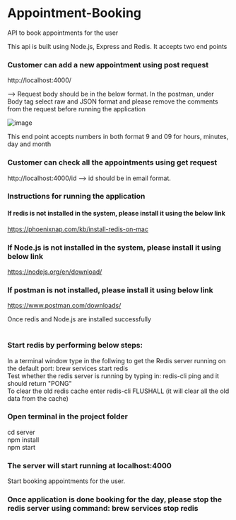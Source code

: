 # Appointment-Booking
API to book appointments for the user

This api is built using Node.js, Express and Redis.
It accepts two end points

### Customer can add a new appointment using post request
http://localhost:4000/ 

-->
Request body should be in the below format.
In the postman, under Body tag select raw and JSON format and please remove the comments from the request before running the application

![image](https://user-images.githubusercontent.com/72769273/140690001-61784a9f-8183-4a66-847b-dcfaff1afb55.png)

This end point accepts numbers in both format 9 and 09 for hours, minutes, day and month

### Customer can check all the appointments using get request
http://localhost:4000/id 
-->
id should be in email format.

### Instructions for running the application

#### If redis is not installed in the system, please install it using the below link
https://phoenixnap.com/kb/install-redis-on-mac

### If Node.js is not installed in the system, please install it using below link
https://nodejs.org/en/download/

### If postman is not installed, please install it using below link
https://www.postman.com/downloads/

Once redis and Node.js are installed successfully<br/><br/>
### Start redis by performing below steps:<br/>
In a terminal window type in the follwing to get the Redis server running on the default port: brew services start redis <br/>
Test whether the redis server is running by typing in: redis-cli ping and it should return "PONG" </br>
To clear the old redis cache enter redis-cli FLUSHALL (it will clear all the old data from the cache)

### Open terminal in the project folder

cd server <br/>
npm install <br/>
npm start <br/>

### The server will start running at localhost:4000 <br/>
Start booking appointments for the user.

### Once application is done booking for the day, please stop the redis server using command: brew services stop redis


